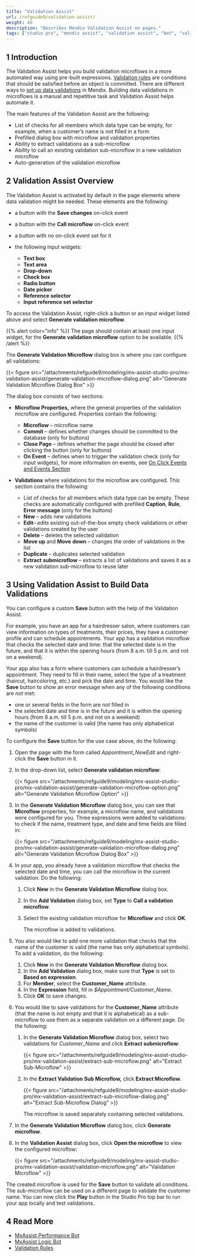 ```yaml
---
title: "Validation Assist"
url: /refguide9/validation-assist/
weight: 40
description: "Describes Mendix Validation Assist on pages."
tags: ["studio pro", "mendix assist", "validation assist", "bot", "validation bot", "validation", "data validations", "field validation", "form validation"]
---
```


## 1 Introduction 

The Validation Assist helps you build validation microflows in a more automated way using pre-built expressions.  [Validation rules](https://docs.mendix.com/refguide9/validation-rules/) are conditions that should be satisfied before an object is committed. There are different ways to [set up data validations](/refguide9/setting-up-data-validation/) in Mendix. Building data validations in microflows is a manual and repetitive task and Validation Assist helps automate it. 

The main features of the Validation Assist are the following:

* List of checks for all members which data type can be empty, for example, when a customer’s name is not filled in a form  
* Prefilled dialog box with microflow and validation properties
* Ability to extract validations as a sub-microflow 
* Ability to call an existing validation sub-microflow in a new validation microflow
* Auto-generation of the validation microflow 

## 2 Validation Assist Overview

The Validation Assist is activated by default in the page elements where data validation might be needed. These elements are the following:

* a button with the **Save changes** on-click event
* a button with the **Call microflow** on-click event
* a button with no on-click event set for it
* the following input widgets:

    * **Text box**
    * **Text area**
    * **Drop-down**
    * **Check box**
    * **Radio button**
    * **Date picker**
    * **Reference selector**
    * **Input reference set selector**

To access the Validation Assist, right-click a button or an input widget listed above and select **Generate validation microflow**. 

{{% alert color="info" %}}
The page should contain at least one input widget, for the **Generate validation microflow** option to be available. 
{{% /alert %}} 

The **Generate Validation Microflow** dialog box is where you can configure all validations:

{{< figure src="/attachments/refguide9/modeling/mx-assist-studio-pro/mx-validation-assist/generate-validation-microflow-dialog.png" alt="Generate Validation Microflow Dialog Box" >}}

The dialog box consists of two sections:

* **Microflow Properties,** where the general properties of the validation microflow are configured. Properties contain the following:

    * **Microflow** – microflow name
    * **Commit** – defines whether changes should be committed to the database (only for buttons)
    * **Close Page** – defines whether the page should be closed after clicking the button (only for buttons)
    * **On Event** – defines when to trigger the validation check (only for input widgets), for more information on events, see [On Click Events and Events Section](/refguide9/on-click-event/)

* **Validations** where validations for the microflow are configured. This section contains the following: 

    * List of checks for all members which data type can be empty. These checks are automatically configured with prefilled **Caption**, **Rule**, **Error message** (only for the buttons)
    * **New** – adds new validations  
    * **Edit**– edits existing out-of-the-box empty check validations or other validations created by the user
    * **Delete** – deletes the selected validation
    * **Move up** and **Move** **down** – changes the order of validations in the list
    * **Duplicate** – duplicates selected validation
    * **Extract** **submicroflow** – extracts a list of validations and saves it as a new validation sub-microflow to reuse later

## 3 Using Validation Assist to Build Data Validations

You can configure a custom **Save** button with the help of the Validation Assist. 

For example, you have an app for a hairdresser salon, where customers can view information on types of treatments, their prices, they have a customer profile and can schedule appointments. Your app has a validation microflow that checks the selected date and time: that the selected date is in the future, and that it is within the opening hours (from 8 a.m. till 5 p.m. and not on a weekend). 

Your app also has a form where customers can schedule a hairdresser’s appointment. They need to fill in their name, select the type of a treatment (haircut, haircoloring, etc.) and pick the date and time. You would like the **Save** button to show an error message when any of the following conditions are *not* met:

* one or several fields in the form are not filled in
* the selected date and time is in the future and it is within the opening hours (from 8 a.m. till 5 p.m. and not on a weekend)
* the name of the customer is valid (the name has only alphabetical symbols)

To configure the **Save** button for the use case above, do the following:

1. Open the page with the form called *Appointment_NewEdit* and right-click the **Save** button in it.
2. In the drop-down list, select **Generate validation microflow**:

    {{< figure src="/attachments/refguide9/modeling/mx-assist-studio-pro/mx-validation-assist/generate-validation-microflow-option.png" alt="Generate Validation Microflow Option" >}}

3. In the **Generate Validation Microflow** dialog box, you can see that **Microflow** properties, for example, a microflow name, and validations were configured for you. Three expressions were added to validations: to check if the name, treatment type, and date and time fields are filled in:

    {{< figure src="/attachments/refguide9/modeling/mx-assist-studio-pro/mx-validation-assist/generate-validation-microflow-dialog.png" alt="Generate Validation Microflow Dialog Box" >}}

4. In your app, you already have a validation microflow that checks the selected date and time, you can call the microflow in the current validation. Do the following:

    1. Click **New** in the **Generate Validation Microflow** dialog box.
    2. In the **Add Validation** dialog box, set **Type** to **Call a validation microflow**.
    3. Select the existing validation microflow for **Microflow** and click **OK**. 

        The microflow is added to validations. 

5. You also would like to add one more validation that checks that the name of the customer is valid (the name has only alphabetical symbols). To add a validation, do the following:

    1. Click **New** in the **Generate Validation Microflow** dialog box. 
    2. In the **Add Validation** dialog box, make sure that **Type** is set to **Based on expression**.
    3. For **Member**, select the **Customer_Name** attribute.
    4. In the **Expression** field, fill in *$Appointment/Customer_Name*. 
    5. Click **OK** to save changes.

6. You would like to save validations for the **Customer_Name** attribute (that the name is not empty and that it is alphabetical) as a sub-microflow to use them as a separate validation on a different page.  Do the following:

    1. In the **Generate Validation Microflow** dialog box, select two validations for *Customer_Name* and click **Extract submicroflow**:

        {{< figure src="/attachments/refguide9/modeling/mx-assist-studio-pro/mx-validation-assist/extract-sub-microflow.png" alt="Extract Sub-Microflow" >}}

    2. In the **Extract Validation Sub Microflow,** click **Extract Microflow**.

        {{< figure src="/attachments/refguide9/modeling/mx-assist-studio-pro/mx-validation-assist/extract-sub-microflow-dialog.png" alt="Extract Sub-Microflow Dialog" >}}

        The microflow is saved separately containing selected validations.

7. In the **Generate Validation Microflow** dialog box, click **Generate microflow**. 
8. In the **Validation Assist** dialog box, click **Open the microflow** to view the configured microflow:

    {{< figure src="/attachments/refguide9/modeling/mx-assist-studio-pro/mx-validation-assist/validation-microflow.png" alt="Validation Microflow" >}}

The created microflow is used for the **Save** button to validate all conditions. The sub-microflow can be used on a different page to validate the customer name. 
You can now  click the **Play** button in the Studio Pro top bar to run your app locally and test validations.

## 4 Read More 

* [MxAssist Performance Bot](/refguide9/mx-assist-performance-bot/)
* [MxAssist Logic Bot](/refguide9/mx-assist-logic-bot/)
* [Validation Rules](/refguide9/validation-rules/)     
